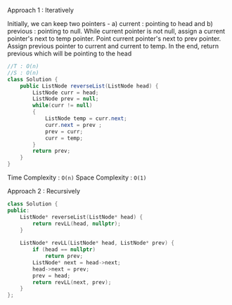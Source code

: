 Approach 1 : Iteratively

Initially, we can keep two pointers - a) current : pointing to head and b) previous : pointing to null.
While current pointer is not null, assign a  current pointer's next to temp pointer.
Point current pointer's next to prev pointer.
Assign previous pointer to current and current to temp.
In the end, return previous which will be pointing to the head

``` java
//T : O(n)
//S : O(n)
class Solution {
    public ListNode reverseList(ListNode head) {
        ListNode curr = head;
        ListNode prev = null;
        while(curr != null)
        {
            ListNode temp = curr.next;
            curr.next = prev ;   
            prev = curr;
            curr = temp;
        }
        return prev;
    }
}

```
Time Complexity :  `O(n)`
Space Complexity :  `O(1)`

Approach 2 : Recursively

```cpp
class Solution {
public:
    ListNode* reverseList(ListNode* head) {
        return revLL(head, nullptr);
    }
    
    ListNode* revLL(ListNode* head, ListNode* prev) {
        if (head == nullptr)
            return prev;
        ListNode* next = head->next;
        head->next = prev;
        prev = head;
        return revLL(next, prev);
    }
};
```
